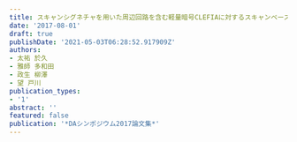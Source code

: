```yaml
---
title: スキャンシグネチャを用いた周辺回路を含む軽量暗号CLEFIAに対するスキャンベース攻撃
date: '2017-08-01'
draft: true
publishDate: '2021-05-03T06:28:52.917909Z'
authors:
- 太祐 於久
- 雅師 多和田
- 政生 柳澤
- 望 戸川
publication_types:
- '1'
abstract: ''
featured: false
publication: '*DAシンポジウム2017論文集*'
---
```


